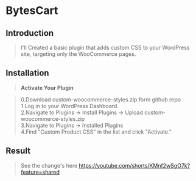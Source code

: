 # BytesCart

## Introduction

>  I'll Created a basic plugin that adds custom CSS to your WordPress site, targeting only the WooCommerce pages.

## Installation

> <b>Activate Your Plugin</b>

> 0.Download custom-woocommerce-styles.zip form github repo<br>1.Log in to your WordPress Dashboard.<br>2.Navigate to Plugins -> Install Plugins -> Upload custom-woocommerce-styles.zip <br> 3.Navigate to Plugins -> Installed Plugins<br> 4.Find "Custom Product CSS" in the list and click "Activate."

## Result
> See the change's here https://youtube.com/shorts/KMnf2wSgO7k?feature=shared
